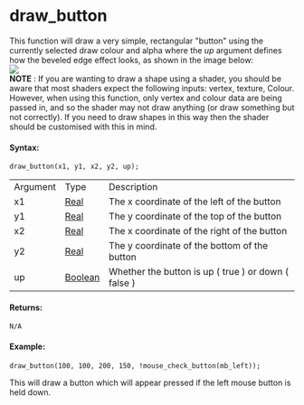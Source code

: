 # draw_button

This function will draw a very simple, rectangular "button" using the
currently selected draw colour and alpha where the *up* argument defines
how the beveled edge effect looks, as shown in the image below:  
![](https://gms.magecorn.com/Manual/assets/Images/Scripting_Reference/GML/Reference/Drawing/draw_button.png)  
**NOTE** : If you are wanting to draw a shape using a shader, you should
be aware that most shaders expect the following inputs: vertex, texture,
Colour. However, when using this function, only vertex and colour data
are being passed in, and so the shader may not draw anything (or draw
something but not correctly). If you need to draw shapes in this way
then the shader should be customised with this in mind.

#### Syntax:

``` gml
draw_button(x1, y1, x2, y2, up);
```

|          |                                                                            |                                                         |
|----------|----------------------------------------------------------------------------|---------------------------------------------------------|
| Argument | Type                                                                       | Description                                             |
| x1       |  [Real](../../../../../GameMaker_Language/GML_Overview/Data_Types)     | The x coordinate of the left of the button              |
| y1       |  [Real](../../../../../GameMaker_Language/GML_Overview/Data_Types)     | The y coordinate of the top of the button               |
| x2       |  [Real](../../../../../GameMaker_Language/GML_Overview/Data_Types)     | The x coordinate of the right of the button             |
| y2       |  [Real](../../../../../GameMaker_Language/GML_Overview/Data_Types)     | The y coordinate of the bottom of the button            |
| up       |  [Boolean](../../../../../GameMaker_Language/GML_Overview/Data_Types)  | Whether the button is up ( true ) or down ( false )     |

#### Returns:

``` gml
N/A
```

#### Example:

``` gml
draw_button(100, 100, 200, 150, !mouse_check_button(mb_left));
```

This will draw a button which will appear pressed if the left mouse
button is held down.
